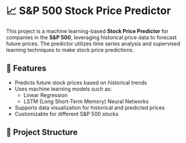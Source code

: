 # 📈 S&P 500 Stock Price Predictor

This project is a machine learning-based **Stock Price Predictor** for companies in the **S&P 500**, leveraging historical price data to forecast future prices. The predictor utilizes time series analysis and supervised learning techniques to make stock price predictions.

## 🚀 Features
- Predicts future stock prices based on historical trends  
- Uses machine learning models such as:
  - Linear Regression
  - LSTM (Long Short-Term Memory) Neural Networks
- Supports data visualization for historical and predicted prices
- Customizable for different S&P 500 stocks

## 📂 Project Structure
